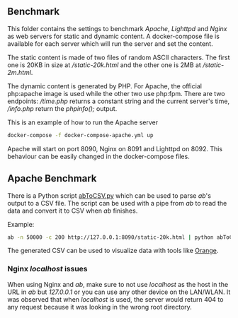 ## Benchmark
This folder contains the settings to benchmark *Apache*, *Lighttpd* and *Nginx* as web servers for static and dynamic content.
A docker-compose file is available for each server which will run the server and set the content.

The static content is made of two files of random ASCII characters. The first one is 20KB in size at */static-20k.html* and the other one is 2MB at */static-2m.html*.

The dynamic content is generated by PHP. For Apache, the official php:apache image is used while the other two use php:fpm. There are two endpoints: */time.php* returns a constant string and the current server's time, */info.php* return the *phpinfo();* output.

This is an example of how to run the Apache server
```bash
docker-compose -f docker-compose-apache.yml up
```

Apache will start on port 8090, Nginx on 8091 and Lighttpd on 8092. This behaviour can be easily changed in the docker-compose files.
## Apache Benchmark

There is a Python script [abToCSV.py](abToCSV.py) which can be used to parse *ab*'s output to a CSV file.
The script can be used with a pipe from *ab* to read the data and convert it to CSV when *ab* finishes.

Example:
```bash
ab -n 50000 -c 200 http://127.0.0.1:8090/static-20k.html | python abToCSV.py --stdin --out out.csv -a
```

The generated CSV can be used to visualize data with tools like [Orange](https://orangedatamining.com/).

### Nginx *localhost* issues
When using Nginx and *ab*, make sure to not use *localhost* as the host in the URL in *ab* but *127.0.0.1* or you can use any other device on the LAN/WLAN. It was observed that when *localhost* is used, the server would return 404 to any request because it was looking in the wrong root directory.
